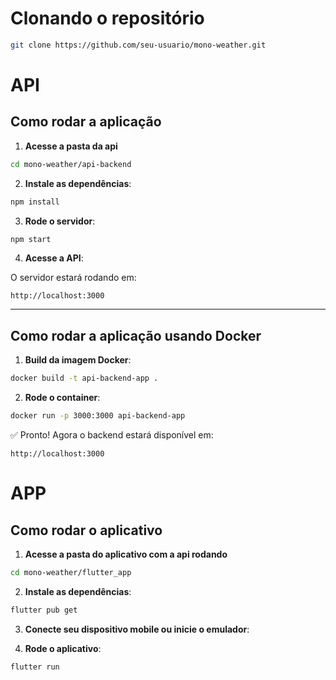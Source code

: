 
#  Clonando o repositório

```bash
git clone https://github.com/seu-usuario/mono-weather.git
```

# API


##  Como rodar a aplicação

1. **Acesse a pasta da api**

```bash
cd mono-weather/api-backend
```

2. **Instale as dependências**:

```bash
npm install
```

3. **Rode o servidor**:

```bash
npm start
```

4. **Acesse a API**:

O servidor estará rodando em:

```
http://localhost:3000
```

---

## Como rodar a aplicação **usando Docker**

1. **Build da imagem Docker**:

```bash
docker build -t api-backend-app .
```

2. **Rode o container**:

```bash
docker run -p 3000:3000 api-backend-app
```

✅ Pronto! Agora o backend estará disponível em:

```
http://localhost:3000
```



# APP

##  Como rodar o aplicativo

1. **Acesse a pasta do aplicativo com a api rodando**

```bash
cd mono-weather/flutter_app
```

2. **Instale as dependências**:

```bash
flutter pub get
```

3. **Conecte seu dispositivo mobile ou inicie o emulador**:

4. **Rode o aplicativo**:

```bash
flutter run
```
